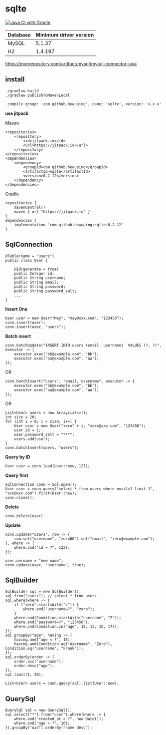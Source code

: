# sqlte

[![Java CI with Gradle](https://github.com/hewuping/sqlte/actions/workflows/ci.yml/badge.svg)](https://github.com/hewuping/sqlte/actions/workflows/ci.yml)


Database|Minimum driver version
--|--
MySQL|5.1.37
H2|1.4.197

https://mvnrepository.com/artifact/mysql/mysql-connector-java

## install
```
./gradlew build
./gradlew publishToMavenLocal

```

```
 compile group: 'com.github.hewuping', name: 'sqlte', version: 'x.x.x'
```

**use jitpack**

Maven
```
<repositories>
    <repository>
        <id>jitpack.io</id>
        <url>https://jitpack.io</url>
    </repository>
</repositories>
<dependencies>
    <dependency>
        <groupId>com.github.hewuping</groupId>
        <artifactId>sqlte</artifactId>
        <version>0.2.12</version>
    </dependency>
</dependencies>
```
Gradle
```
repositories {
    mavenCentral()
    maven { url "https://jitpack.io" }
}
dependencies {
    implementation 'com.github.hewuping:sqlte:0.2.12'
}
```

## SqlConnection

```
@Table(name = "users")
public class User {

    @Id(generate = true)
    public Integer id;
    public String username;
    public String email;
    public String password;
    public String password_salt;
    ...
}
```
**Insert One**

```
User user = new User("May", "may@xxx.com", "123456");
conn.insert(user);
conn.insert(user, "users");
```

**Batch insert**
```
conn.batchUpdate("INSERT INTO users (email, username)  VALUES (?, ?)", executor -> {
    executor.exec("bb@example.com", "bb");
    executor.exec("aa@example.com", "aa");
});
```
OR
```
conn.batchInsert("users", "email, username", executor -> {
    executor.exec("bb@example.com", "bb");
    executor.exec("aa@example.com", "aa");
});
```
OR
```
List<User> users = new ArrayList<>();
int size = 20;
for (int i = 0; i < size; i++) {
    User user = new User("zero" + i, "zero@xxx.com", "123456");
    user.id = i;
    user.password_salt = "***";
    users.add(user);
}
conn.batchInsert(users, "users");
```

**Query by ID**
```
User user = conn.load(User::new, 123);
```

**Query first**
```
SqlConnection conn = Sql.open();
User user = conn.query("select * from users where email=? limit 1", "xxx@xxx.com").first(User::new);
conn.close();
```

**Delete**

```
conn.delete(user)
```

**Update**

```
conn.update("users", row -> {
    row.set("username", "zero00").set("email", "zero@example.com");
}, where -> {
    where.and("id = ?", 123);
});
```

```
user.uername = "new name";
conn.update(user, "username", true);
```

## SqlBuilder

```
SqlBuilder sql = new SqlBuilder();
sql.from("users"); // select * from users
sql.where(where -> {
    if ("zero".startsWith("z")) {
        where.and("username=?", "zero");
    }
    where.and(Condition.startWith("username", "Z"));
    where.and("password=?", "123456");
    where.and(Condition.in("age", 12, 13, 15, 17));
});
sql.groupBy("age", having -> {
    having.and("age < ?", 18);
    having.and(Condition.eq("username", "Zero"), Condition.eq("username", "Frank"));
});
sql.orderBy(order -> {
    order.asc("username");
    order.desc("age");
});
sql.limit(1, 20);

List<User> users = conn.query(sql).list(User::new);
```


## QuerySql

```
QuerySql sql = new QuerySql();
sql.select("*").from("user").where(where -> {
    where.and("created_at > ?", new Date());
    where.and("age > ?", 10);
}).groupBy("uid").orderBy("name desc");
```